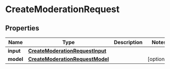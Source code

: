 

# CreateModerationRequest


## Properties

Name | Type | Description | Notes
------------ | ------------- | ------------- | -------------
**input** | [**CreateModerationRequestInput**](CreateModerationRequestInput.md) |  | 
**model** | [**CreateModerationRequestModel**](CreateModerationRequestModel.md) |  |  [optional]



